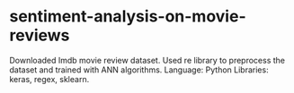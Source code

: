 # sentiment-analysis-on-movie-reviews

Downloaded Imdb movie review dataset. Used re library to preprocess the dataset and trained with ANN algorithms. 
Language: Python		Libraries: keras, regex, sklearn.           
